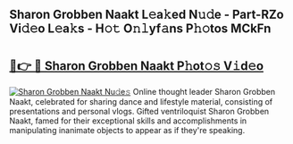 ## Sharon Grobben Naakt L𝚎a𝚔ed N𝚞𝚍e - Part-RZo Vi𝚍𝚎o L𝚎a𝚔s - H𝚘𝚝 O𝚗𝚕yf𝚊ns P𝚑𝚘tos MCkFn

# <h2><a href="http://kf2xcmr.oniu.top/?m=Sharon+Grobben+Naakt">🔗👉 🔴 Sharon Grobben Naakt P𝚑ot𝚘𝚜 V𝚒d𝚎o</a></h2>

[![Sharon Grobben Naakt Nu𝚍e𝚜](https://i.imgur.com/0qMVB7G.gif)](http://kf2xcmr.oniu.top/?m=Sharon+Grobben+Naakt)
Online thought leader Sharon Grobben Naakt, celebrated for sharing dance and lifestyle material, consisting of presentations and personal vlogs. Gifted ventriloquist Sharon Grobben Naakt, famed for their exceptional skills and accomplishments in manipulating inanimate objects to appear as if they're speaking.  
